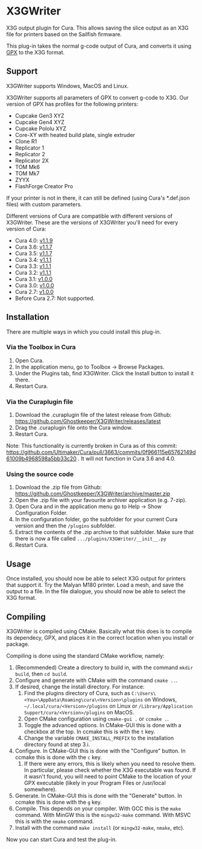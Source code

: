 # X3GWriter
X3G output plugin for Cura. This allows saving the slice output as an X3G file for printers based on the Sailfish firmware.

This plug-in takes the normal g-code output of Cura, and converts it using [GPX](https://github.com/Ghostkeeper/GPX) to the X3G format.

## Support
X3GWriter supports Windows, MacOS and Linux.

X3GWriter supports all parameters of GPX to convert g-code to X3G. Our version of GPX has profiles for the following printers:
* Cupcake Gen3 XYZ
* Cupcake Gen4 XYZ
* Cupcake Pololu XYZ
* Core-XY with heated build plate, single extruder
* Clone R1
* Replicator 1
* Replicator 2
* Replicator 2X
* TOM Mk6
* TOM Mk7
* ZYYX
* FlashForge Creator Pro

If your printer is not in there, it can still be defined (using Cura's *.def.json files) with custom parameters.

Different versions of Cura are compatible with different versions of X3GWriter. These are the versions of X3GWriter you'll need for every version of Cura:
* Cura 4.0: [v1.1.9](https://github.com/Ghostkeeper/X3GWriter/releases/tag/v1.1.9)
* Cura 3.6: [v1.1.7](https://github.com/Ghostkeeper/X3GWriter/releases/tag/v1.1.7)
* Cura 3.5: [v1.1.7](https://github.com/Ghostkeeper/X3GWriter/releases/tag/v1.1.7)
* Cura 3.4: [v1.1.1](https://github.com/Ghostkeeper/X3GWriter/releases/tag/v1.1.1)
* Cura 3.3: [v1.1.1](https://github.com/Ghostkeeper/X3GWriter/releases/tag/v1.1.1)
* Cura 3.2: [v1.1.1](https://github.com/Ghostkeeper/X3GWriter/releases/tag/v1.1.1)
* Cura 3.1: [v1.0.0](https://github.com/Ghostkeeper/X3GWriter/releases/tag/v1.0)
* Cura 3.0: [v1.0.0](https://github.com/Ghostkeeper/X3GWriter/releases/tag/v1.0)
* Cura 2.7: [v1.0.0](https://github.com/Ghostkeeper/X3GWriter/releases/tag/v1.0)
* Before Cura 2.7: Not supported.

## Installation
There are multiple ways in which you could install this plug-in.

### Via the Toolbox in Cura
1. Open Cura.
2. In the application menu, go to Toolbox -> Browse Packages.
3. Under the Plugins tab, find X3GWriter. Click the Install button to install it there.
4. Restart Cura.

### Via the Curaplugin file
1. Download the .curaplugin file of the latest release from Github: https://github.com/Ghostkeeper/X3GWriter/releases/latest
2. Drag the .curaplugin file onto the Cura window.
3. Restart Cura.

Note: This functionality is currently broken in Cura as of this commit: https://github.com/Ultimaker/Cura/pull/3663/commits/0f966115e65762149d61009b4968598a5bb33c20 . It will not function in Cura 3.6 and 4.0.

### Using the source code
1. Download the .zip file from Github: https://github.com/Ghostkeeper/X3GWriter/archive/master.zip
2. Open the .zip file with your favourite archiver application (e.g. 7-zip).
3. Open Cura and in the application menu go to Help -> Show Configuration Folder.
4. In the configuration folder, go the subfolder for your current Cura version and then the `/plugins` subfolder.
5. Extract the contents of the .zip archive to that subfolder. Make sure that there is now a file called `.../plugins/X3GWriter/__init__.py`
6. Restart Cura.

## Usage
Once installed, you should now be able to select X3G output for printers that support it. Try the Malyan M180 printer. Load a mesh, and save the output to a file. In the file dialogue, you should now be able to select the X3G format.

## Compiling
X3GWriter is compiled using CMake. Basically what this does is to compile its dependecy, GPX, and places it in the correct location when you install or package.

Compiling is done using the standard CMake workflow, namely:

1. (Recommended) Create a directory to build in, with the command `mkdir build`, then `cd build`.
2. Configure and generate with CMake with the command `cmake ..`.
3. If desired, change the install directory. For instance:
   1. Find the plugins directory of Cura, such as `C:\Users\<You>\AppData\Roaming\cura\<Version>\plugins` on Windows, `~/.local/cura/<Version>/plugins` on Linux or `/Library/Application Support/cura/<Version>/plugins` on MacOS.
   2. Open CMake configuration using `cmake-gui .` or `ccmake .`.
   3. Toggle the advanced options. In CMake-GUI this is done with a checkbox at the top. In ccmake this is with the `t` key.
   4. Change the variable `CMAKE_INSTALL_PREFIX` to the installation directory found at step 3.i.
4. Configure. In CMake-GUI this is done with the "Configure" button. In ccmake this is done with the `c` key.
   1. If there were any errors, this is likely when you need to resolve them. In particular, please check whether the X3G executable was found. If it wasn't found, you will need to point CMake to the location of your GPX executable (likely in your Program Files or /usr/local somewhere).
5. Generate. In CMake-GUI this is done with the "Generate" button. In ccmake this is done with the `g` key.
6. Compile. This depends on your compiler. With GCC this is the `make` command. With MinGW this is the `mingw32-make` command. With MSVC this is with the `nmake` command.
7. Install with the command `make install` (or `mingw32-make`, `nmake`, etc).

Now you can start Cura and test the plug-in.